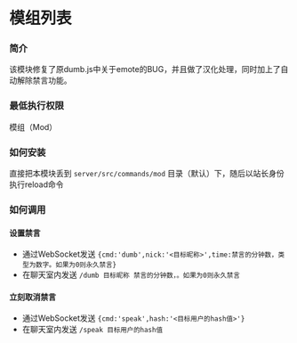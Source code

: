 # 模组列表  
### 简介  
该模块修复了原dumb.js中关于emote的BUG，并且做了汉化处理，同时加上了自动解除禁言功能。

### 最低执行权限
模组（Mod）

### 如何安装
直接把本模块丢到 `server/src/commands/mod` 目录（默认）下，随后以站长身份执行reload命令

### 如何调用
#### 设置禁言  
- 通过WebSocket发送 `{cmd:'dumb',nick:'<目标昵称>',time:禁言的分钟数，类型为数字。如果为0则永久禁言}`
- 在聊天室内发送 `/dumb 目标昵称 禁言的分钟数，。如果为0则永久禁言`

#### 立刻取消禁言
- 通过WebSocket发送 `{cmd:'speak',hash:'<目标用户的hash值>'}`
- 在聊天室内发送 `/speak 目标用户的hash值`
